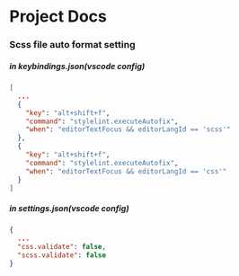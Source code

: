 # Project Docs

### Scss file auto format setting

##### in keybindings.json(vscode config)

```json
[
  ...
  {
    "key": "alt+shift+f",
    "command": "stylelint.executeAutofix",
    "when": "editorTextFocus && editorLangId == 'scss'"
  },
  {
    "key": "alt+shift+f",
    "command": "stylelint.executeAutofix",
    "when": "editorTextFocus && editorLangId == 'css'"
  }
]
```

##### in settings.json(vscode config)

```json
{
  ...
  "css.validate": false,
  "scss.validate": false
}
```
